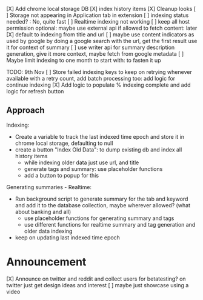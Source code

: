 [X] Add chrome local storage DB
[X] index history items
[X] Cleanup looks
[ ] Storage not appearing in Application tab in extension
[ ] indexing status needed? : No, quite fast
[ ] Realtime indexing not working
    [ ] keep all host permission optional: maybe use external api if allowed to fetch content: later
    [X] default to indexing from title and url
    [ ] maybe use content indicators as used by google by doing a google search with the url, get the first result use it for context of summary
[ ] use writer api for summary description generation, give it more context, maybe fetch from google metadata
[ ] Maybe limit indexing to one month to start with: to fasten it up

TODO: 9th Nov
[ ] Store failed indexing keys to keep on retrying whenever available with a retry count, add batch processing too: add logic for continue indexing
[X] Add logic to populate % indexing complete and add logic for refresh button



## Approach

Indexing:
- Create a variable to track the last indexed time epoch and store it in chrome local storage, defaulting to null
- create a button "Index Old Data": to dump existing db and index all history items
    - while indexing older data just use url, and title
    - generate tags and summary: use placeholder functions
    - add a button to popup for this

Generating summaries - Realtime:
- Run background script to generate summary for the tab and keyword and add it to the database collection, maybe wherever allowed? (what about banking and all)
    - use placeholder functions for generating summary and tags
    - use different functions for realtime summary and tag generation and older data indexing
- keep on updating last indexed time epoch


# Announcement

[X] Announce on twitter and reddit and collect users for betatesting? on twitter just get design ideas and interest
[ ] maybe just showcase using a video 
